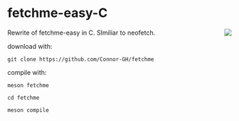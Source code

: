 # fetchme-easy-C
Rewrite of fetchme-easy in C. SImiliar to neofetch.
<img src="https://i.imgur.com/DSHb0pr.png?1" align="right">

download with:

``git clone https://github.com/Connor-GH/fetchme``

compile with:

``meson fetchme``

``cd fetchme``

``meson compile``

